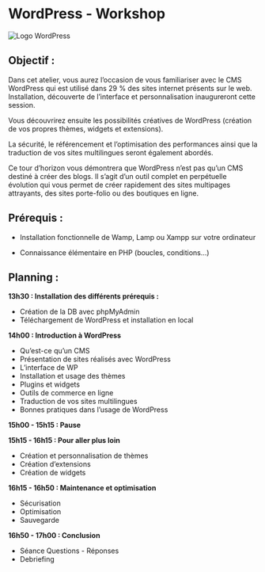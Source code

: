 # WordPress - Workshop

![Logo WordPress](https://github.com/bouchat-marieange/WordPress---Workshop/blob/master/images/logo_wordpress.png)

## Objectif :

Dans cet atelier, vous aurez l’occasion de vous familiariser avec le CMS WordPress qui est utilisé dans 29 % des sites internet présents sur le web. Installation, découverte de l’interface et personnalisation inaugureront cette session.

Vous découvrirez ensuite les possibilités créatives de WordPress (création de vos propres thèmes, widgets et extensions).

La sécurité, le référencement et l’optimisation des performances ainsi que la traduction de vos sites multilingues seront également abordés.

Ce tour d’horizon vous démontrera que WordPress n’est pas qu’un CMS destiné à créer des blogs. Il s’agit d’un outil complet en perpétuelle évolution qui vous permet de créer rapidement des sites multipages attrayants, des sites porte-folio ou des boutiques en ligne.


## Prérequis :

* Installation fonctionnelle de Wamp, Lamp ou Xampp sur votre ordinateur

* Connaissance élémentaire en PHP (boucles, conditions...)


## Planning :

**13h30 : Installation des différents prérequis :**

* Création de la DB avec phpMyAdmin
* Téléchargement de WordPress et installation en local


**14h00 : Introduction à WordPress**

* Qu’est-ce qu’un CMS
* Présentation de sites réalisés avec WordPress
* L’interface de WP
* Installation et usage des thèmes
* Plugins et widgets
* Outils de commerce en ligne
* Traduction de vos sites multilingues
* Bonnes pratiques dans l’usage de WordPress


**15h00 - 15h15 : Pause**


**15h15 - 16h15 : Pour aller plus loin**

* Création et personnalisation de thèmes
* Création d’extensions
* Création de widgets


**16h15 - 16h50 : Maintenance et optimisation**

* Sécurisation
* Optimisation
* Sauvegarde

**16h50 - 17h00 : Conclusion**

* Séance Questions - Réponses
* Debriefing
